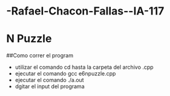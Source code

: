 # -Rafael-Chacon-Fallas--IA-117
# N Puzzle
##Como correr el program
   * utilizar el comando cd hasta la carpeta del archivo .cpp
   * ejecutar el comando gcc e6npuzzle.cpp
   * ejecutar el comando ./a.out
   * dgitar el input del programa

